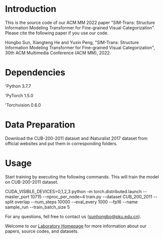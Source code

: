 # Introduction

This is the source code of our ACM MM 2022 paper "SIM-Trans: Structure Information Modeling Transformer for Fine-grained Visual Categorization". Please cite the following paper if you use our code.

Hongbo Sun, Xiangteng He and Yuxin Peng, "SIM-Trans: Structure Information Modeling Transformer for Fine-grained Visual Categorization", 30th ACM Multimedia Conference (ACM MM), 2022.




# Dependencies

'Python 3.7.7

'PyTorch 1.5.0

'Torchvision 0.6.0



# Data Preparation

Download the CUB-200-2011 dataset and iNaturalist 2017 dataset from official websites and put them in corresponding folders.



# Usage

Start training by executing the following commands. This will train the model on CUB-200-2011 dataset.

CUDA_VISIBLE_DEVICES=0,1,2,3 python -m torch.distributed.launch --master_port 10715 --nproc_per_node=4 train.py --dataset CUB_200_2011 --split overlap --num_steps 10000  --eval_every 1000 --fp16 --name sample_run --train_batch_size 5

For any questions, fell free to contact us (sunhongbo@pku.edu.cn).

Welcome to our [Laboratory Homepage](http://www.icst.pku.edu.cn/mipl/home/) for more information about our papers, source codes, and datasets.

